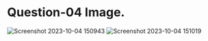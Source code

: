 # Question-04 Image.
![Screenshot 2023-10-04 150943](https://github.com/Khush0031/pw-skills-full-stack-web-dev-assignment-solution/assets/121889921/27938518-b7a9-4587-a58f-8d10fcdcd7ea)
![Screenshot 2023-10-04 151019](https://github.com/Khush0031/pw-skills-full-stack-web-dev-assignment-solution/assets/121889921/8dd6cafd-7b6d-40fe-bc54-6ba559cefc3b)
